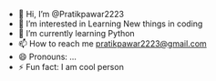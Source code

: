 - 👋 Hi, I’m @Pratikpawar2223
- 👀 I’m interested in Learning New things in coding
- 🌱 I’m currently learning Python
- 📫 How to reach me pratikpawar2223@gmail.com
- 😄 Pronouns: ...
- ⚡ Fun fact: I am cool person

<!---
Pratikpawar2223/Pratikpawar2223 is a ✨ special ✨ repository because its `README.md` (this file) appears on your GitHub profile.
You can click the Preview link to take a look at your changes.
--->
